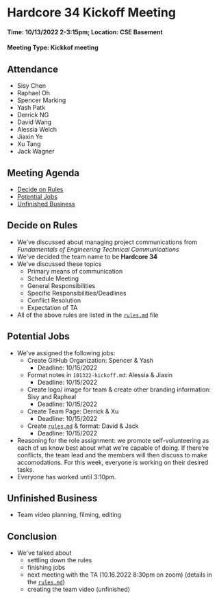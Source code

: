 # Hardcore 34 Kickoff Meeting
#### Time: 10/13/2022 2-3:15pm; Location: CSE Basement
#### Meeting Type: Kickkof meeting
## Attendance
- Sisy Chen
- Raphael Oh
- Spencer Marking
- Yash Patk
- Derrick NG
- David Wang
- Alessia Welch
- Jiaxin Ye
- Xu Tang
- Jack Wagner

## Meeting Agenda
- [Decide on Rules](#Decide-on-Rules)<br>
- [Potential Jobs](#Potential-Jobs)<br>
- [Unfinished Business](#Unfinished-Business)<br>

## Decide on Rules
- We've discussed about managing project communications from _Fundamentals of Engineering Technical Communications_
- We've decided the team name to be **Hardcore 34**
- We've discussed these topics
    - Primary means of communication
    - Schedule Meeting
    - General Responsibilities
    - Specific Responsibilities/Deadlines
    - Conflict Resolution
    - Expectation of TA
- All of the above rules are listed in the [```rules.md```](../misc/rules.md) file

## Potential Jobs
- We've assigned the following jobs:
    - Create GitHub Organization: Spencer & Yash
       - Deadline: 10/15/2022
    - Format notes in ```101322-kickoff.md```: Alessia & Jiaxin
       - Deadline: 10/15/2022
    - Create logo/ image for team & create other branding information: Sisy and Rapheal
       - Deadline: 10/15/2022
    - Create Team Page: Derrick & Xu
       - Deadline: 10/15/2022
    - Create [```rules.md```](../misc/rules.md) & format: David & Jack
       - Deadline: 10/15/2022
- Reasoning for the role assignment: we promote self-volunteering as each of us know best about what we're capable of doing. If there're conflicts, the team lead and the members will then discuss to make accomodations. For this week, everyone is working on their desired tasks. 
- Everyone has worked until 3:10pm.

## Unfinished Business
- Team video planning, filming, editing

## Conclusion
- We've talked about 
    - settling down the rules
    - finishing jobs
    - next meeting with the TA (10.16.2022 8:30pm on zoom) (details in the [```rules.md```](../misc/rules.md))
    - creating the team video (unfinished)
